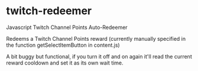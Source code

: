 # twitch-redeemer

Javascript Twitch Channel Points Auto-Redeemer

Redeems a Twitch Channel Points reward (currently manually specified in the function getSelectItemButton in content.js)

A bit buggy but functional, if you turn it off and on again it'll read the current reward cooldown and set it as its own wait time.
